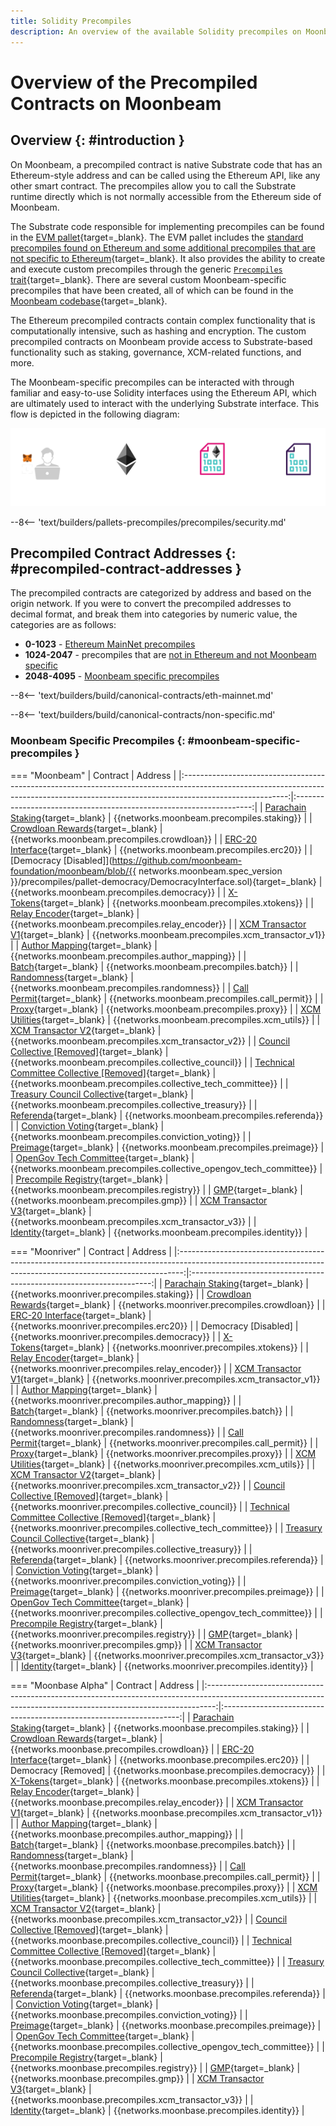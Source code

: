 ```yaml
---
title: Solidity Precompiles
description: An overview of the available Solidity precompiles on Moonbeam. Precompiles enable you to interact with Substrate features using the Ethereum API.
---
```


# Overview of the Precompiled Contracts on Moonbeam

## Overview {: #introduction }

On Moonbeam, a precompiled contract is native Substrate code that has an Ethereum-style address and can be called using the Ethereum API, like any other smart contract. The precompiles allow you to call the Substrate runtime directly which is not normally accessible from the Ethereum side of Moonbeam.

The Substrate code responsible for implementing precompiles can be found in the [EVM pallet](/learn/platform/technology/#evm-pallet){target=\_blank}. The EVM pallet includes the [standard precompiles found on Ethereum and some additional precompiles that are not specific to Ethereum](https://github.com/polkadot-evm/frontier/tree/master/frame/evm/precompile/){target=\_blank}. It also provides the ability to create and execute custom precompiles through the generic [`Precompiles` trait](https://polkadot-evm.github.io/frontier/rustdocs/pallet_evm/trait.Precompile.html){target=\_blank}. There are several custom Moonbeam-specific precompiles that have been created, all of which can be found in the [Moonbeam codebase](https://github.com/moonbeam-foundation/moonbeam/tree/master/precompiles/){target=\_blank}.

The Ethereum precompiled contracts contain complex functionality that is computationally intensive, such as hashing and encryption. The custom precompiled contracts on Moonbeam provide access to Substrate-based functionality such as staking, governance, XCM-related functions, and more.

The Moonbeam-specific precompiles can be interacted with through familiar and easy-to-use Solidity interfaces using the Ethereum API, which are ultimately used to interact with the underlying Substrate interface. This flow is depicted in the following diagram:

![Precompiled Contracts Diagram](/images/builders/pallets-precompiles/precompiles/overview/overview-1.webp)

--8<-- 'text/builders/pallets-precompiles/precompiles/security.md'

## Precompiled Contract Addresses {: #precompiled-contract-addresses }

The precompiled contracts are categorized by address and based on the origin network. If you were to convert the precompiled addresses to decimal format, and break them into categories by numeric value, the categories are as follows:

- **0-1023** - [Ethereum MainNet precompiles](#ethereum-mainnet-precompiles)
- **1024-2047** - precompiles that are [not in Ethereum and not Moonbeam specific](#non-moonbeam-specific-nor-ethereum-precomiles)
- **2048-4095** - [Moonbeam specific precompiles](#moonbeam-specific-precompiles)

--8<-- 'text/builders/build/canonical-contracts/eth-mainnet.md'

--8<-- 'text/builders/build/canonical-contracts/non-specific.md'

### Moonbeam Specific Precompiles {: #moonbeam-specific-precompiles }

=== "Moonbeam"
    |                                                                                        Contract                                                                                        |                               Address                               |
    |:--------------------------------------------------------------------------------------------------------------------------------------------------------------------------------------:|:-------------------------------------------------------------------:|
    |                  [Parachain Staking](https://github.com/moonbeam-foundation/moonbeam/blob/master/precompiles/parachain-staking/StakingInterface.sol){target=\_blank}                  |              {{networks.moonbeam.precompiles.staking}}              |
    |                 [Crowdloan Rewards](https://github.com/moonbeam-foundation/moonbeam/blob/master/precompiles/crowdloan-rewards/CrowdloanInterface.sol){target=\_blank}                 |             {{networks.moonbeam.precompiles.crowdloan}}             |
    |                         [ERC-20 Interface](https://github.com/moonbeam-foundation/moonbeam/blob/master/precompiles/balances-erc20/ERC20.sol){target=\_blank}                          |               {{networks.moonbeam.precompiles.erc20}}               |
    | [Democracy [Disabled]](https://github.com/moonbeam-foundation/moonbeam/blob/{{ networks.moonbeam.spec_version }}/precompiles/pallet-democracy/DemocracyInterface.sol){target=\_blank} |             {{networks.moonbeam.precompiles.democracy}}             |
    |                                [X-Tokens](https://github.com/moonbeam-foundation/moonbeam/blob/master/precompiles/xtokens/Xtokens.sol){target=\_blank}                                |              {{networks.moonbeam.precompiles.xtokens}}              |
    |                        [Relay Encoder](https://github.com/moonbeam-foundation/moonbeam/blob/master/precompiles/relay-encoder/RelayEncoder.sol){target=\_blank}                        |           {{networks.moonbeam.precompiles.relay_encoder}}           |
    |                [XCM Transactor V1](https://github.com/moonbeam-foundation/moonbeam/blob/master/precompiles/xcm-transactor/src/v1/XcmTransactorV1.sol){target=\_blank}                 |         {{networks.moonbeam.precompiles.xcm_transactor_v1}}         |
    |                  [Author Mapping](https://github.com/moonbeam-foundation/moonbeam/blob/master/precompiles/author-mapping/AuthorMappingInterface.sol){target=\_blank}                  |          {{networks.moonbeam.precompiles.author_mapping}}           |
    |                                   [Batch](https://github.com/moonbeam-foundation/moonbeam/blob/master/precompiles/batch/Batch.sol){target=\_blank}                                    |               {{networks.moonbeam.precompiles.batch}}               |
    |                            [Randomness](https://github.com/moonbeam-foundation/moonbeam/blob/master/precompiles/randomness/Randomness.sol){target=\_blank}                            |            {{networks.moonbeam.precompiles.randomness}}             |
    |                           [Call Permit](https://github.com/moonbeam-foundation/moonbeam/blob/master/precompiles/call-permit/CallPermit.sol){target=\_blank}                           |            {{networks.moonbeam.precompiles.call_permit}}            |
    |                                   [Proxy](https://github.com/moonbeam-foundation/moonbeam/blob/master/precompiles/proxy/Proxy.sol){target=\_blank}                                    |               {{networks.moonbeam.precompiles.proxy}}               |
    |                            [XCM Utilities](https://github.com/moonbeam-foundation/moonbeam/blob/master/precompiles/xcm-utils/XcmUtils.sol){target=\_blank}                            |             {{networks.moonbeam.precompiles.xcm_utils}}             |
    |                [XCM Transactor V2](https://github.com/moonbeam-foundation/moonbeam/blob/master/precompiles/xcm-transactor/src/v2/XcmTransactorV2.sol){target=\_blank}                 |         {{networks.moonbeam.precompiles.xcm_transactor_v2}}         |
    |                   [Council Collective [Removed]](https://github.com/moonbeam-foundation/moonbeam/blob/master/precompiles/collective/Collective.sol){target=\_blank}                   |        {{networks.moonbeam.precompiles.collective_council}}         |
    |             [Technical Committee Collective [Removed]](https://github.com/moonbeam-foundation/moonbeam/blob/master/precompiles/collective/Collective.sol){target=\_blank}             |     {{networks.moonbeam.precompiles.collective_tech_committee}}     |
    |                   [Treasury Council Collective](https://github.com/moonbeam-foundation/moonbeam/blob/master/precompiles/collective/Collective.sol){target=\_blank}                    |        {{networks.moonbeam.precompiles.collective_treasury}}        |
    |                             [Referenda](https://github.com/moonbeam-foundation/moonbeam/blob/master/precompiles/referenda/Referenda.sol){target=\_blank}                              |             {{networks.moonbeam.precompiles.referenda}}             |
    |                  [Conviction Voting](https://github.com/moonbeam-foundation/moonbeam/blob/master/precompiles/conviction-voting/ConvictionVoting.sol){target=\_blank}                  |         {{networks.moonbeam.precompiles.conviction_voting}}         |
    |                               [Preimage](https://github.com/moonbeam-foundation/moonbeam/blob/master/precompiles/preimage/Preimage.sol){target=\_blank}                               |             {{networks.moonbeam.precompiles.preimage}}              |
    |                      [OpenGov Tech Committee](https://github.com/moonbeam-foundation/moonbeam/blob/master/precompiles/collective/Collective.sol){target=\_blank}                      | {{networks.moonbeam.precompiles.collective_opengov_tech_committee}} |
    |               [Precompile Registry](https://github.com/moonbeam-foundation/moonbeam/blob/master/precompiles/precompile-registry/PrecompileRegistry.sol){target=\_blank}               |             {{networks.moonbeam.precompiles.registry}}              |
    |                                      [GMP](https://github.com/moonbeam-foundation/moonbeam/blob/master/precompiles/gmp/Gmp.sol){target=\_blank}                                       |                {{networks.moonbeam.precompiles.gmp}}                |
    |                [XCM Transactor V3](https://github.com/moonbeam-foundation/moonbeam/blob/master/precompiles/xcm-transactor/src/v3/XcmTransactorV3.sol){target=\_blank}                 |         {{networks.moonbeam.precompiles.xcm_transactor_v3}}         |
    |                               [Identity](https://github.com/moonbeam-foundation/moonbeam/blob/master/precompiles/identity/Identity.sol){target=\_blank}                               |             {{networks.moonbeam.precompiles.identity}}              |

=== "Moonriver"
    |                                                                           Contract                                                                            |                               Address                                |
    |:-------------------------------------------------------------------------------------------------------------------------------------------------------------:|:--------------------------------------------------------------------:|
    |      [Parachain Staking](https://github.com/moonbeam-foundation/moonbeam/blob/master/precompiles/parachain-staking/StakingInterface.sol){target=\_blank}      |              {{networks.moonriver.precompiles.staking}}              |
    |     [Crowdloan Rewards](https://github.com/moonbeam-foundation/moonbeam/blob/master/precompiles/crowdloan-rewards/CrowdloanInterface.sol){target=\_blank}     |             {{networks.moonriver.precompiles.crowdloan}}             |
    |             [ERC-20 Interface](https://github.com/moonbeam-foundation/moonbeam/blob/master/precompiles/balances-erc20/ERC20.sol){target=\_blank}              |               {{networks.moonriver.precompiles.erc20}}               |
    |                                                                     Democracy [Disabled]                                                                      |             {{networks.moonriver.precompiles.democracy}}             |
    |                    [X-Tokens](https://github.com/moonbeam-foundation/moonbeam/blob/master/precompiles/xtokens/Xtokens.sol){target=\_blank}                    |              {{networks.moonriver.precompiles.xtokens}}              |
    |            [Relay Encoder](https://github.com/moonbeam-foundation/moonbeam/blob/master/precompiles/relay-encoder/RelayEncoder.sol){target=\_blank}            |           {{networks.moonriver.precompiles.relay_encoder}}           |
    |    [XCM Transactor V1](https://github.com/moonbeam-foundation/moonbeam/blob/master/precompiles/xcm-transactor/src/v1/XcmTransactorV1.sol){target=\_blank}     |         {{networks.moonriver.precompiles.xcm_transactor_v1}}         |
    |      [Author Mapping](https://github.com/moonbeam-foundation/moonbeam/blob/master/precompiles/author-mapping/AuthorMappingInterface.sol){target=\_blank}      |          {{networks.moonriver.precompiles.author_mapping}}           |
    |                       [Batch](https://github.com/moonbeam-foundation/moonbeam/blob/master/precompiles/batch/Batch.sol){target=\_blank}                        |               {{networks.moonriver.precompiles.batch}}               |
    |                [Randomness](https://github.com/moonbeam-foundation/moonbeam/blob/master/precompiles/randomness/Randomness.sol){target=\_blank}                |            {{networks.moonriver.precompiles.randomness}}             |
    |               [Call Permit](https://github.com/moonbeam-foundation/moonbeam/blob/master/precompiles/call-permit/CallPermit.sol){target=\_blank}               |            {{networks.moonriver.precompiles.call_permit}}            |
    |                       [Proxy](https://github.com/moonbeam-foundation/moonbeam/blob/master/precompiles/proxy/Proxy.sol){target=\_blank}                        |               {{networks.moonriver.precompiles.proxy}}               |
    |                [XCM Utilities](https://github.com/moonbeam-foundation/moonbeam/blob/master/precompiles/xcm-utils/XcmUtils.sol){target=\_blank}                |             {{networks.moonriver.precompiles.xcm_utils}}             |
    |    [XCM Transactor V2](https://github.com/moonbeam-foundation/moonbeam/blob/master/precompiles/xcm-transactor/src/v2/XcmTransactorV2.sol){target=\_blank}     |         {{networks.moonriver.precompiles.xcm_transactor_v2}}         |
    |       [Council Collective [Removed]](https://github.com/moonbeam-foundation/moonbeam/blob/master/precompiles/collective/Collective.sol){target=\_blank}       |        {{networks.moonriver.precompiles.collective_council}}         |
    | [Technical Committee Collective [Removed]](https://github.com/moonbeam-foundation/moonbeam/blob/master/precompiles/collective/Collective.sol){target=\_blank} |     {{networks.moonriver.precompiles.collective_tech_committee}}     |
    |       [Treasury Council Collective](https://github.com/moonbeam-foundation/moonbeam/blob/master/precompiles/collective/Collective.sol){target=\_blank}        |        {{networks.moonriver.precompiles.collective_treasury}}        |
    |                 [Referenda](https://github.com/moonbeam-foundation/moonbeam/blob/master/precompiles/referenda/Referenda.sol){target=\_blank}                  |             {{networks.moonriver.precompiles.referenda}}             |
    |      [Conviction Voting](https://github.com/moonbeam-foundation/moonbeam/blob/master/precompiles/conviction-voting/ConvictionVoting.sol){target=\_blank}      |         {{networks.moonriver.precompiles.conviction_voting}}         |
    |                   [Preimage](https://github.com/moonbeam-foundation/moonbeam/blob/master/precompiles/preimage/Preimage.sol){target=\_blank}                   |             {{networks.moonriver.precompiles.preimage}}              |
    |          [OpenGov Tech Committee](https://github.com/moonbeam-foundation/moonbeam/blob/master/precompiles/collective/Collective.sol){target=\_blank}          | {{networks.moonriver.precompiles.collective_opengov_tech_committee}} |
    |   [Precompile Registry](https://github.com/moonbeam-foundation/moonbeam/blob/master/precompiles/precompile-registry/PrecompileRegistry.sol){target=\_blank}   |             {{networks.moonriver.precompiles.registry}}              |
    |                          [GMP](https://github.com/moonbeam-foundation/moonbeam/blob/master/precompiles/gmp/Gmp.sol){target=\_blank}                           |                {{networks.moonriver.precompiles.gmp}}                |
    |    [XCM Transactor V3](https://github.com/moonbeam-foundation/moonbeam/blob/master/precompiles/xcm-transactor/src/v3/XcmTransactorV3.sol){target=\_blank}     |         {{networks.moonriver.precompiles.xcm_transactor_v3}}         |
    |                   [Identity](https://github.com/moonbeam-foundation/moonbeam/blob/master/precompiles/identity/Identity.sol){target=\_blank}                   |             {{networks.moonriver.precompiles.identity}}              |

=== "Moonbase Alpha"
    |                                                                            Contract                                                                            |                               Address                               |
    |:--------------------------------------------------------------------------------------------------------------------------------------------------------------:|:-------------------------------------------------------------------:|
    |      [Parachain Staking](https://github.com/moonbeam-foundation/moonbeam/blob/master/precompiles/parachain-staking/StakingInterface.sol){target=\_blank}      |              {{networks.moonbase.precompiles.staking}}              |
    |     [Crowdloan Rewards](https://github.com/moonbeam-foundation/moonbeam/blob/master/precompiles/crowdloan-rewards/CrowdloanInterface.sol){target=\_blank}     |             {{networks.moonbase.precompiles.crowdloan}}             |
    |             [ERC-20 Interface](https://github.com/moonbeam-foundation/moonbeam/blob/master/precompiles/balances-erc20/ERC20.sol){target=\_blank}              |               {{networks.moonbase.precompiles.erc20}}               |
    |                                                                      Democracy [Removed]                                                                       |             {{networks.moonbase.precompiles.democracy}}             |
    |                    [X-Tokens](https://github.com/moonbeam-foundation/moonbeam/blob/master/precompiles/xtokens/Xtokens.sol){target=\_blank}                    |              {{networks.moonbase.precompiles.xtokens}}              |
    |            [Relay Encoder](https://github.com/moonbeam-foundation/moonbeam/blob/master/precompiles/relay-encoder/RelayEncoder.sol){target=\_blank}            |           {{networks.moonbase.precompiles.relay_encoder}}           |
    |    [XCM Transactor V1](https://github.com/moonbeam-foundation/moonbeam/blob/master/precompiles/xcm-transactor/src/v1/XcmTransactorV1.sol){target=\_blank}     |         {{networks.moonbase.precompiles.xcm_transactor_v1}}         |
    |      [Author Mapping](https://github.com/moonbeam-foundation/moonbeam/blob/master/precompiles/author-mapping/AuthorMappingInterface.sol){target=\_blank}      |          {{networks.moonbase.precompiles.author_mapping}}           |
    |                       [Batch](https://github.com/moonbeam-foundation/moonbeam/blob/master/precompiles/batch/Batch.sol){target=\_blank}                        |               {{networks.moonbase.precompiles.batch}}               |
    |                [Randomness](https://github.com/moonbeam-foundation/moonbeam/blob/master/precompiles/randomness/Randomness.sol){target=\_blank}                |            {{networks.moonbase.precompiles.randomness}}             |
    |               [Call Permit](https://github.com/moonbeam-foundation/moonbeam/blob/master/precompiles/call-permit/CallPermit.sol){target=\_blank}               |            {{networks.moonbase.precompiles.call_permit}}            |
    |                       [Proxy](https://github.com/moonbeam-foundation/moonbeam/blob/master/precompiles/proxy/Proxy.sol){target=\_blank}                        |               {{networks.moonbase.precompiles.proxy}}               |
    |                [XCM Utilities](https://github.com/moonbeam-foundation/moonbeam/blob/master/precompiles/xcm-utils/XcmUtils.sol){target=\_blank}                |             {{networks.moonbase.precompiles.xcm_utils}}             |
    |    [XCM Transactor V2](https://github.com/moonbeam-foundation/moonbeam/blob/master/precompiles/xcm-transactor/src/v2/XcmTransactorV2.sol){target=\_blank}     |         {{networks.moonbase.precompiles.xcm_transactor_v2}}         |
    |       [Council Collective [Removed]](https://github.com/moonbeam-foundation/moonbeam/blob/master/precompiles/collective/Collective.sol){target=\_blank}       |        {{networks.moonbase.precompiles.collective_council}}         |
    | [Technical Committee Collective [Removed]](https://github.com/moonbeam-foundation/moonbeam/blob/master/precompiles/collective/Collective.sol){target=\_blank} |     {{networks.moonbase.precompiles.collective_tech_committee}}     |
    |       [Treasury Council Collective](https://github.com/moonbeam-foundation/moonbeam/blob/master/precompiles/collective/Collective.sol){target=\_blank}        |        {{networks.moonbase.precompiles.collective_treasury}}        |
    |                 [Referenda](https://github.com/moonbeam-foundation/moonbeam/blob/master/precompiles/referenda/Referenda.sol){target=\_blank}                  |             {{networks.moonbase.precompiles.referenda}}             |
    |      [Conviction Voting](https://github.com/moonbeam-foundation/moonbeam/blob/master/precompiles/conviction-voting/ConvictionVoting.sol){target=\_blank}      |         {{networks.moonbase.precompiles.conviction_voting}}         |
    |                   [Preimage](https://github.com/moonbeam-foundation/moonbeam/blob/master/precompiles/preimage/Preimage.sol){target=\_blank}                   |             {{networks.moonbase.precompiles.preimage}}              |
    |          [OpenGov Tech Committee](https://github.com/moonbeam-foundation/moonbeam/blob/master/precompiles/collective/Collective.sol){target=\_blank}          | {{networks.moonbase.precompiles.collective_opengov_tech_committee}} |
    |   [Precompile Registry](https://github.com/moonbeam-foundation/moonbeam/blob/master/precompiles/precompile-registry/PrecompileRegistry.sol){target=\_blank}   |             {{networks.moonbase.precompiles.registry}}              |
    |                          [GMP](https://github.com/moonbeam-foundation/moonbeam/blob/master/precompiles/gmp/Gmp.sol){target=\_blank}                           |                {{networks.moonbase.precompiles.gmp}}                |
    |    [XCM Transactor V3](https://github.com/moonbeam-foundation/moonbeam/blob/master/precompiles/xcm-transactor/src/v3/XcmTransactorV3.sol){target=\_blank}     |         {{networks.moonbase.precompiles.xcm_transactor_v3}}         |
    |                   [Identity](https://github.com/moonbeam-foundation/moonbeam/blob/master/precompiles/identity/Identity.sol){target=\_blank}                   |             {{networks.moonbase.precompiles.identity}}              |

